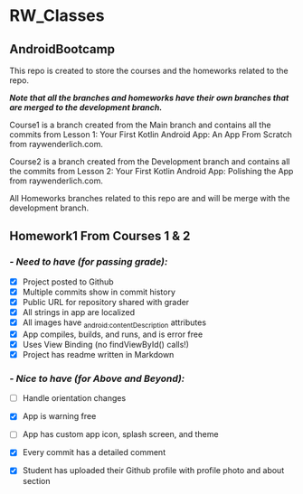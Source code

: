# RW_Classes #

## AndroidBootcamp



This repo is created to store the courses and the homeworks related to the repo.

***Note that all the branches and homeworks have their own branches that are merged to the development branch.***

Course1 is a branch created from the Main branch and contains all the commits from Lesson 1: Your First Kotlin Android App: An App From Scratch from
raywenderlich.com.

Course2 is a branch created from the Development branch and contains all the commits from Lesson 2: Your First Kotlin Android App: Polishing the App 
from raywenderlich.com.

All Homeworks branches related to this repo are and will be merge with the development branch.

## Homework1 From Courses 1 & 2

### *- Need to have (for passing grade):*
- [x] Project posted to Github
- [x] Multiple commits show in commit history
- [x] Public URL for repository shared with grader
- [x] All strings in app are localized
- [x] All images have <sub>android:contentDescription</sub> attributes
- [x] App compiles, builds, and runs, and is error free
- [x] Uses View Binding (no findViewById() calls!)
- [x] Project has readme written in Markdown

### *- Nice to have (for Above and Beyond):*
- [ ] Handle orientation changes
- [x] App is warning free
- [ ] App has custom app icon, splash screen, and theme
- [x] Every commit has a detailed comment
- [x] Student has uploaded their Github profile with profile photo and about section


